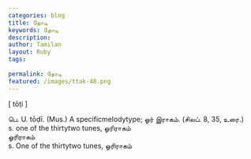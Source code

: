 ```yaml
---
categories: blog
title: தோடி
keywords: தோடி
description: 
author: Tamilan
layout: Ruby
tags: 
 
permalink: தோடி
featured: /images/ttak-48.png
---
```

  
[ tōṭi ]  
  
பெ. U. tōḍī. (Mus.) A specificmelodytype; ஓர் இராகம். (சிலப். 8, 35, உரை.)  
s. one of the thirtytwo tunes, ஓரிராகம்  
ஓரிராகம்  
s. One of the thirtytwo tunes, ஓரிராகம்